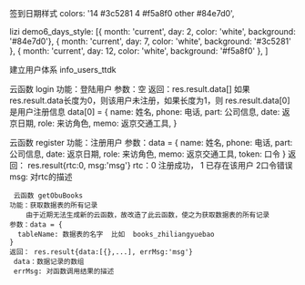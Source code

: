 签到日期样式
colors: '14 #3c5281  4 #f5a8f0  other #84e7d0',
  
  lizi demo6_days_style: [{ month: 'current', day: 2, color: 'white', background: '#84e7d0'},
      { month: 'current', day: 7, color: 'white', background: '#3c5281' },
      { month: 'current', day: 12, color: 'white', background: '#f5a8f0' },
    ]


建立用户体系
   info_users_ttdk

云函数 login
  功能：登陆用户
  参数：空
  返回：res.result.data[]
    如果 res.result.data长度为0，则该用户未注册，如果长度为1，则 res.result.data[0]是用户注册信息
    data[0] = 
    {
      name: 姓名,
      phone: 电话,
      part: 公司信息,
      date: 返京日期,
      role: 来访角色,
      memo: 返京交通工具,
    }

云函数 register
    功能：注册用户
    参数：data = {
      name: 姓名,
      phone: 电话,
      part: 公司信息,
      date: 返京日期,
      role: 来访角色,
      memo: 返京交通工具,
      token: 口令
    }
    返回： res.result{rtc:0, msg:'msg'}
     rtc：0 注册成功， 1 已存在该用户  2口令错误
     msg: 对rtc的描述
     
     
     云函数 getObuBooks
    功能：获取数据表的所有记录
        由于近期无法生成新的云函数，故改造了此云函数，使之为获取数据表的所有记录
    参数：data = {
      tableName: 数据表的名字  比如  books_zhiliangyuebao
    }
    返回： res.result{data:[{},...], errMsg:'msg'}
     data：数据记录的数组
     errMsg: 对函数调用结果的描述
